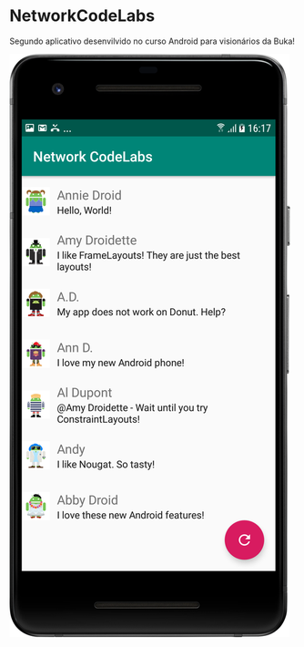 # NetworkCodeLabs
Segundo aplicativo desenvilvido no curso Android para visionários da Buka!

![NetworkCodeLabs](NetworkCodeLabs.png)
